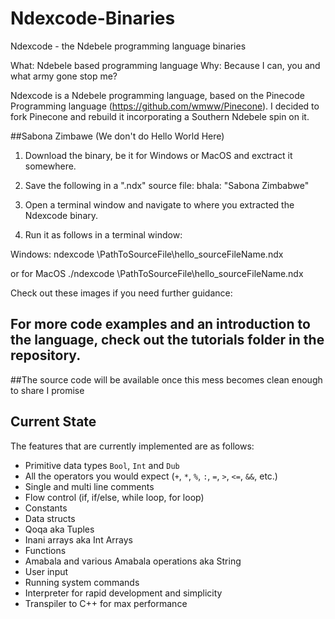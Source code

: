 # Ndexcode-Binaries
Ndexcode - the Ndebele programming language binaries

What: Ndebele based programming language
Why: Because I can, you and what army gone stop me?

Ndexcode is a Ndebele programming language, based on the Pinecode Programming language (https://github.com/wmww/Pinecone).
I decided to fork Pinecone and rebuild it incorporating a Southern Ndebele spin on it.

##Sabona Zimbawe (We don't do Hello World Here)
1. Download the binary, be it for Windows or MacOS and exctract it somewhere.

2. Save the following in a ".ndx" source file:
    bhala: "Sabona Zimbabwe"
   
3. Open a terminal window and navigate to where you extracted the Ndexcode binary.
4. Run it as follows in a terminal window:

Windows:
ndexcode \PathToSourceFile\hello_sourceFileName.ndx

or for MacOS
./ndexcode \PathToSourceFile\hello_sourceFileName.ndx

Check out these images if you need further guidance:



## For more code examples and an introduction to the language, check out the tutorials folder in the repository.

##The source code will be available once this mess becomes clean enough to share I promise

## Current State
The features that are currently implemented are as follows:

* Primitive data types `Bool`, `Int` and `Dub`
* All the operators you would expect (`+`, `*`, `%`, `:`, `=`, `>`, `<=`, `&&`, etc.)
* Single and multi line comments
* Flow control (if, if/else, while loop, for loop)
* Constants
* Data structs
* Qoqa aka Tuples
* Inani arrays aka Int Arrays
* Functions
* Amabala and various Amabala operations aka String
* User input
* Running system commands
* Interpreter for rapid development and simplicity
* Transpiler to C++ for max performance
